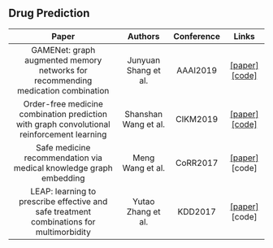 ## Drug Prediction

Paper | Authors | Conference | Links
:-: | :-: | :-: | :-:
GAMENet: graph augmented memory networks for recommending medication combination| Junyuan Shang et al.|AAAI2019 | [[paper]](https://arxiv.org/pdf/1809.01852.pdf) [[code]](https://github.com/sjy1203/GAMENet)
Order-free medicine combination prediction with graph convolutional reinforcement learning| Shanshan Wang et al.|CIKM2019 | [[paper]](https://staff.fnwi.uva.nl/m.derijke/wp-content/papercite-data/pdf/wang-2019-order-free.pdf) [[code]](https://github.com/WOW5678/CompNet)
Safe medicine recommendation via medical knowledge graph embedding | Meng Wang et al.|CoRR2017|[[paper]](https://arxiv.org/abs/1710.05980)[code]
LEAP: learning to prescribe effective and safe treatment combinations for multimorbidity|Yutao Zhang et al.|KDD2017|[[paper]](http://keg.cs.tsinghua.edu.cn/jietang/publications/KDD17-Zhang-et-al-LEAP-DL-pred-Healthcare.pdf)[code]



